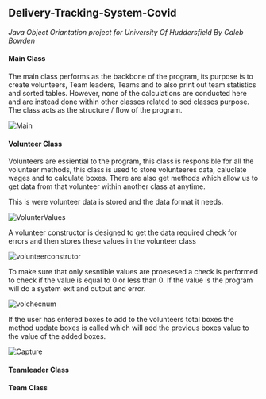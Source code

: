 ## Delivery-Tracking-System-Covid
*Java Object Oriantation project for University Of Huddersfield By Caleb Bowden*

#### Main Class
The main class performs as the backbone of the program, its purpose is to create volunteers, Team leaders, Teams and to also print out team statistics and sorted tables. However, none of the calculations are conducted here and are instead done within other classes related to sed classes purpose. The class acts as the structure / flow of the program.

![Main](https://user-images.githubusercontent.com/100306913/160255372-87d05eeb-80c1-4993-bd71-bd6fab5641a6.png)

#### Volunteer Class
Volunteers are essiential to the program, this class is responsible for all the volunteer methods, this class is used to store volunteeres data, caluclate wages and to calculate boxes. There are also get methods which allow us to get data from that volunteer within another class at anytime.

This is were volunteer data is stored and the data format it needs.

![VolunterValues](https://user-images.githubusercontent.com/100306913/160255615-10eb4bfd-988d-4ecf-a9d5-b3b010030c27.png)


A volunteer constructor is designed to get the data required check for errors and then stores these values in the volunteer class

![volunteerconstrutor](https://user-images.githubusercontent.com/100306913/160255773-978fdd1d-0716-4e12-afb7-31fc9746dc86.png)

To make sure that only sesntible values are proesesed a check is performed to check if the value is equal to 0 or less than 0. If the value is the program will do a system exit and output and error.

![volchecnum](https://user-images.githubusercontent.com/100306913/160256545-9cd58132-42fb-4922-ad1f-021ae8bb1001.png)

If the user has entered boxes to add to the volunteers total boxes the method update boxes is called which will add the previous boxes value to the value of the added boxes.

![Capture](https://user-images.githubusercontent.com/100306913/160256665-302de961-1e5b-408d-8dba-735068d8f921.PNG)


#### Teamleader Class



#### Team Class

